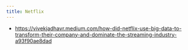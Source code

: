 ```yaml
---
title: Netflix
---
```

- https://vivekjadhavr.medium.com/how-did-netflix-use-big-data-to-transform-their-company-and-dominate-the-streaming-industry-a93f90ae8dad
